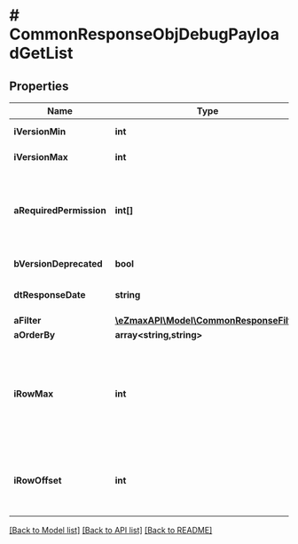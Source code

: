 # # CommonResponseObjDebugPayloadGetList

## Properties

Name | Type | Description | Notes
------------ | ------------- | ------------- | -------------
**iVersionMin** | **int** | The minimum version of the function that can be called |
**iVersionMax** | **int** | The maximum version of the function that can be called |
**aRequiredPermission** | **int[]** | An array of permissions required to access this function.  If the value \&quot;0\&quot; is present in the array, anyone can call this function.  You must have one of the permission to access the function. You don&#39;t need to have all of them. |
**bVersionDeprecated** | **bool** | Wheter the current route is deprecated or not |
**dtResponseDate** | **string** | Represent a Date Time. The timezone is the one configured in the User&#39;s profile. |
**aFilter** | [**\eZmaxAPI\Model\CommonResponseFilter**](CommonResponseFilter.md) |  |
**aOrderBy** | **array<string,string>** | List of available values for *eOrderBy* |
**iRowMax** | **int** | The maximum numbers of results to be returned.  When the content-type is **application/json** there is an implicit default of 10 000.  When it&#39;s **application/vnd.openxmlformats-officedocument.spreadsheetml.sheet** the is no implicit default so if you do not specify iRowMax, all records will be returned. |
**iRowOffset** | **int** | The starting element from where to start retrieving the results. For example if you started at iRowOffset&#x3D;0 and asked for iRowMax&#x3D;100, to get the next 100 results, you could specify iRowOffset&#x3D;100&amp;iRowMax&#x3D;100, | [default to 0]

[[Back to Model list]](../../README.md#models) [[Back to API list]](../../README.md#endpoints) [[Back to README]](../../README.md)
